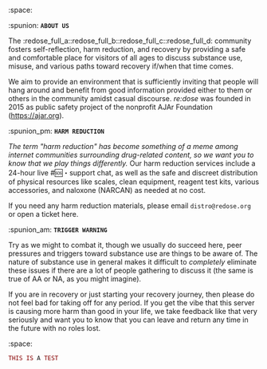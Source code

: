 :space: 

:spunion: **`ABOUT US`**

The :redose_full_a::redose_full_b::redose_full_c::redose_full_d: community fosters self-reflection, harm reduction, and recovery by providing a safe and comfortable place for visitors of all ages to discuss substance use, misuse, and various paths toward recovery if/when that time comes. 

We aim to provide an environment that is sufficiently inviting that people will hang around and benefit from good information provided either to them or others in the community amidst casual discourse. *re:dose* was founded in 2015 as public safety project of the nonprofit AJAr Foundation (https://ajar.org).

:spunion_pm: **`HARM REDUCTION`**

*The term "harm reduction" has become something of a meme among internet communities surrounding drug-related content, so we want you to know that we play things differently.* Our harm reduction services include a 24-hour live #🆘・support chat, as well as the safe and discreet distribution of physical resources like scales, clean equipment, reagent test kits, various accessories, and naloxone (NARCAN) as needed at no cost.

If you need any harm reduction materials, please email `distro@redose.org` or open a ticket here.

:spunion_am: **`TRIGGER WARNING`**

Try as we might to combat it, though we usually do succeed here, peer pressures and triggers toward substance use are things to be aware of. The nature of substance use in general makes it difficult to *completely* eliminate these issues if there are a lot of people gathering to discuss it (the same is true of AA or NA, as you might imagine).

If you are in recovery or just starting your recovery journey, then please do not feel bad for taking off for any period. If you get the vibe that this server is causing more harm than good in your life, we take feedback like that very seriously and want you to know that you can leave and return any time in the future with no roles lost.

:space:

```ex
THIS IS A TEST
```
